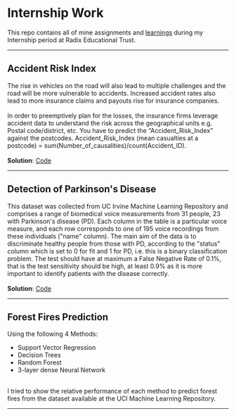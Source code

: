 # Internship Work
This repo contains all of mine assignments and [learnings](https://github.com/aman-thapa/Radix-Edu/tree/main/Learnings) during my Internship period at Radix Educational Trust.

---
## Accident Risk Index 
The rise in vehicles on the road will also lead to multiple challenges and the road will be
more vulnerable to accidents. Increased accident rates also lead to more insurance
claims and payouts rise for insurance companies.
<br>
<br>
In order to preemptively plan for the losses, the insurance firms leverage accident data
to understand the risk across the geographical units e.g. Postal code/district, etc.
You have to predict the “Accident_Risk_Index” against the postcodes.
Accident_Risk_Index (mean casualties at a postcode) =
sum(Number_of_causalities)/count(Accident_ID).
<br>
<br>
**Solution**: [Code](https://github.com/aman-thapa/Radix-Edu/blob/main/Accident%20Risk%20Index/Task_1.ipynb)

---
## Detection of Parkinson's Disease
This dataset was collected from UC Irvine Machine Learning Repository and comprises
a range of biomedical voice measurements from 31 people, 23 with Parkinson's disease
(PD). Each column in the table is a particular voice measure, and each row corresponds
to one of 195 voice recordings from these individuals ("name" column). The main aim of
the data is to discriminate healthy people from those with PD, according to the "status"
column which is set to 0 for fit and 1 for PD, i.e. this is a binary classification problem.
The test should have at maximum a False Negative Rate of 0.1%, that is the test
sensitivity should be high, at least 0.9% as it is more important to identify patients with
the disease correctly.
<br>
<br>
**Solution**: [Code](https://github.com/aman-thapa/Radix-Edu/blob/main/Parkinson%E2%80%99s%20Disease%20Detection/Parkinson's%20Disease%20Prediction.ipynb)

---
## Forest Fires Prediction
Using the following 4 Methods: 
* Support Vector Regression 
* Decision Trees
* Random Forest
* 3-layer dense Neural Network
<br>
I tried to show the relative performance of each method to predict forest fires from the dataset available at the UCI Machine Learning Repository.

---
